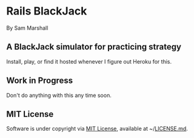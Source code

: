 # Rails BlackJack
By Sam Marshall
## A BlackJack simulator for practicing strategy
Install, play, or find it hosted whenever I figure out Heroku for this.
## Work in Progress
Don't do anything with this any time soon.

## MIT License

Software is under copyright via [MIT License](http://opensource.org/licenses/MIT), available at ~/[LICENSE.md](LICENSE.md).
